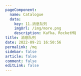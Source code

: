 ```yaml
---
pageComponent: 
  name: Catalogue
  data: 
    key: 11.消息队列
    imgUrl: /img/more.png
    description: Kafka、RocketMQ
title: 消息队列
date: 2022-09-21 16:50:56
permalink: /mq
sidebar: false
article: false
comment: false
editLink: false
---
```


